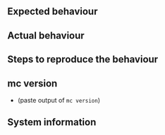## Expected behaviour

## Actual behaviour

## Steps to reproduce the behaviour

## mc version
- (paste output of `mc version`)

## System information


